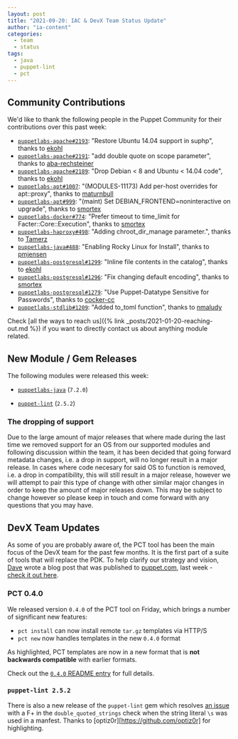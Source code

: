 ```yaml
---
layout: post
title: "2021-09-20: IAC & DevX Team Status Update"
author: "ia-content"
categories:
  - team
  - status
tags:
  - java
  - puppet-lint
  - pct
---
```


## Community Contributions

We'd like to thank the following people in the Puppet Community for their contributions over this past week:

- [`puppetlabs-apache#2193`][puppetlabs-apache-pr-2193]: "Restore Ubuntu 14.04 support in suphp", thanks to [ekohl][ekohl]
- [`puppetlabs-apache#2191`][puppetlabs-apache-pr-2191]: "add double quote on scope parameter", thanks to [aba-rechsteiner][aba-rechsteiner]
- [`puppetlabs-apache#2189`][puppetlabs-apache-pr-2189]: "Drop Debian < 8 and Ubuntu < 14.04 code", thanks to [ekohl][ekohl]
- [`puppetlabs-apt#1007`][puppetlabs-apt-pr-1007]: "(MODULES-11173) Add per-host overrides for apt::proxy", thanks to [maturnbull][maturnbull]
- [`puppetlabs-apt#999`][puppetlabs-apt-pr-999]: "(maint) Set DEBIAN_FRONTEND=noninteractive on upgrade", thanks to [smortex][smortex]
- [`puppetlabs-docker#774`][puppetlabs-docker-pr-774]: "Prefer timeout to time_limit for Facter::Core::Execution", thanks to [smortex][smortex]
- [`puppetlabs-haproxy#498`][puppetlabs-haproxy-pr-498]: "Adding chroot_dir_manage parameter.", thanks to [Tamerz][Tamerz]
- [`puppetlabs-java#488`][puppetlabs-java-pr-488]: "Enabling Rocky Linux for Install", thanks to [pmjensen][pmjensen]
- [`puppetlabs-postgresql#1299`][puppetlabs-postgresql-pr-1299]: "Inline file contents in the catalog", thanks to [ekohl][ekohl]
- [`puppetlabs-postgresql#1296`][puppetlabs-postgresql-pr-1296]: "Fix changing default encoding", thanks to [smortex][smortex]
- [`puppetlabs-postgresql#1279`][puppetlabs-postgresql-pr-1279]: "Use Puppet-Datatype Sensitive for Passwords", thanks to [cocker-cc][cocker-cc]
- [`puppetlabs-stdlib#1209`][puppetlabs-stdlib-pr-1209]: "Added to_toml function", thanks to [nmaludy][nmaludy]

Check [all the ways to reach us]({% link _posts/2021-01-20-reaching-out.md %}) if you want to directly contact us about anything module related.

## New Module / Gem Releases

The following modules were released this week:

- [`puppetlabs-java`][puppetlabs-java] (`7.2.0`)
- [`puppet-lint`][puppet-lint] (`2.5.2`)

  [puppetlabs-java]: https://github.com/puppetlabs/puppetlabs-java
  [puppetlabs-apache-pr-2193]: https://github.com/puppetlabs/puppetlabs-apache/pull/2193
  [ekohl]: https://github.com/ekohl
  [puppetlabs-apache-pr-2191]: https://github.com/puppetlabs/puppetlabs-apache/pull/2191
  [aba-rechsteiner]: https://github.com/aba-rechsteiner
  [puppetlabs-apache-pr-2189]: https://github.com/puppetlabs/puppetlabs-apache/pull/2189
  [puppetlabs-apt-pr-1007]: https://github.com/puppetlabs/puppetlabs-apt/pull/1007
  [maturnbull]: https://github.com/maturnbull
  [puppetlabs-apt-pr-999]: https://github.com/puppetlabs/puppetlabs-apt/pull/999
  [smortex]: https://github.com/smortex
  [puppetlabs-docker-pr-774]: https://github.com/puppetlabs/puppetlabs-docker/pull/774
  [puppetlabs-haproxy-pr-498]: https://github.com/puppetlabs/puppetlabs-haproxy/pull/498
  [Tamerz]: https://github.com/Tamerz
  [puppetlabs-java-pr-488]: https://github.com/puppetlabs/puppetlabs-java/pull/488
  [pmjensen]: https://github.com/pmjensen
  [puppetlabs-postgresql-pr-1299]: https://github.com/puppetlabs/puppetlabs-postgresql/pull/1299
  [puppetlabs-postgresql-pr-1296]: https://github.com/puppetlabs/puppetlabs-postgresql/pull/1296
  [puppetlabs-postgresql-pr-1279]: https://github.com/puppetlabs/puppetlabs-postgresql/pull/1279
  [cocker-cc]: https://github.com/cocker-cc
  [puppetlabs-stdlib-pr-1209]: https://github.com/puppetlabs/puppetlabs-stdlib/pull/1209
  [nmaludy]: https://github.com/nmaludy
  [puppet-lint]: https://github.com/puppetlabs/puppet-lint

### The dropping of support

Due to the large amount of major releases that where made during the last time we removed support for an OS from our supported modules and following discussion within the team, it has been decided that going forward metadata changes, i.e. a drop in support, will no longer result in a major release.
In cases where code necesary for said OS to function is removed, i.e. a drop in compatibility, this will still result in a major release, however we will attempt to pair this type of change with other similar major changes in order to keep the amount of major releases down.
This may be subject to change however so please keep in touch and come forward with any questions that you may have.

## DevX Team Updates

As some of you are probably aware of, the PCT tool has been the main focus of the DevX team for the past few months.
It is the first part of a suite of tools that will replace the PDK.
To help clarify our strategy and vision, [Dave][DavidArmstrong] wrote a blog post that was published to [puppet.com](https://puppet.com), last week - [check it out here](https://puppet.com/blog/the-future-of-the-puppet-developer-kit-pdk/).

### PCT 0.4.0

We released version `0.4.0` of the PCT tool on Friday, which brings a number of significant new features:

- `pct install` can now install remote `tar.gz` templates via HTTP/S
- `pct new` now handles templates in the new `0.4.0` format

As highlighted, PCT templates are now in a new format that is **not backwards compatible** with earlier formats.

Check out the [`0.4.0` README entry](https://github.com/puppetlabs/pdkgo/blob/main/CHANGELOG.md#040) for full details.

### `puppet-lint 2.5.2`

There is also a new release of the `puppet-lint` gem which resolves [an issue](https://github.com/puppetlabs/puppet-lint/issues/16) with a F+ in the `double_quoted_strings` check when the string literal `\s` was used in a manfest.
Thanks to [optiz0r][https://github.com/optiz0r] for highlighting.

<!-- check https://tickets.puppetlabs.com/secure/RapidBoard.jspa?rapidView=1176&quickFilter=8745 for other tickets closed out this week that should be mentioned here -->

  [Adrian]:             https://github.com/adrianiurca
  [Ben]:                https://github.com/binford2k
  [Ciaran]:             https://github.com/sanfrancrisko
  [Daiana]:             https://github.com/daianamezdrea
  [Danny]:              https://github.com/carabasdaniel
  [DavidArmstrong]:     https://github.com/da-ar
  [DavidSwan]:          https://github.com/david22swan
  [Lore]:               https://github.com/lionce
  [Michael]:            https://github.com/michaeltlombardi
  [Paula]:              https://github.com/pmcmaw
  [Peter]:              https://github.com/petergmurphy
  [Sheena]:             https://github.com/sheenaajay
  [Supported Modules]:  https://puppetlabs.github.io/iac/modules/
  [Tools]:              https://puppetlabs.github.io/iac/tools/
